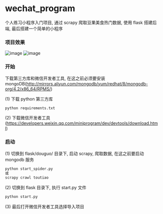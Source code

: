 # wechat_program
个人练习小程序入门项目, 通过 scrapy 爬取豆果美食热门数据, 使用 flask 搭建后端, 最后搭建一个简单的小程序

### 项目效果
![image](https://github.com/yhs111/wechat_program/blob/master/images/img_1.jpg)
![image](https://github.com/yhs111/wechat_program/blob/master/images/img_2.jpg)

### 开始
下载第三方库和微信开发者工具, 在这之前必须要安装 mongoDB(http://mirrors.aliyun.com/mongodb/yum/redhat/8/mongodb-org/4.2/x86_64/RPMS/)

(1) 下载 python 第三方库
```bash
python requirements.txt
```
(2) 下载微信开发者工具(https://developers.weixin.qq.com/miniprogram/dev/devtools/download.html)

### 启动
(1) 切换到 flask/douguo/ 目录下, 启动 scrapy, 爬取数据, 在这之前要启动 mongodb 服务
```bash
python start_spider.py
或
scrapy crawl toutiao
```

(2) 切换到 flask 目录下, 执行 start.py 文件
```bash
python start.py
```
(3) 最后打开微信开发者工具选择导入项目

